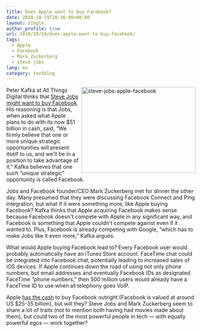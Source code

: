 ```yaml
---
title: Does Apple want to buy Facebook?
date: 2010-10-19T20:36:00+00:00
layout: single
author_profile: true
url: 2010/10/19/does-apple-want-to-buy-facebook/
tags:
  - Apple
  - Facebook
  - Mark Zuckerberg
  - steve jobs
lang: en
category: techblog
---
```

[<img title="steve-jobs-apple-facebook" border="0" alt="steve-jobs-apple-facebook" align="right" src="http://lh5.ggpht.com/_vaUVXcmC3OI/TL36KIjrg0I/AAAAAAAACxM/9TE83ahj9Qg/steve-jobs-apple-facebook_thumb%5B2%5D.jpg?imgmax=800" width="304" height="229" />](http://lh5.ggpht.com/_vaUVXcmC3OI/TL36FFeTutI/AAAAAAAACxI/5BU3KGFsdN4/s1600-h/steve-jobs-apple-facebook%5B4%5D.jpg)Peter Kafka at All Things Digital thinks that [Steve Jobs might want to buy Facebook](http://mediamemo.allthingsd.com/20101018/live-apple-earnings-call-2/). His reasoning is that Jobs, when asked what Apple plans to do with its now $51 billion in cash, said, “We firmly believe that one or more unique strategic opportunities will present itself to us, and we'll be in a position to take advantage of it.” Kafka believes that one such “unique strategic” opportunity is called Facebook.

Jobs and Facebook founder/CEO Mark Zuckerberg met for dinner the other day. Many presumed that they were discussing Facebook Connect and Ping integration, but what if it were something more, like Apple buying Facebook? Kafka thinks that Apple acquiring Facebook makes sense because Facebook doesn't compete with Apple in any significant way, and Facebook is something that Apple couldn't compete against even if it wanted to. Plus, Facebook is already competing with Google, “which has to make Jobs like it even more,” Kafka argues.

What would Apple buying Facebook lead to? Every Facebook user would probably automatically have an iTunes Store account. FaceTime chat could be integrated into Facebook chat, potentially leading to increased sales of iOS devices. If Apple continues down the road of using not only phone numbers, but email addresses and eventually Facebook IDs as designated FaceTime “phone numbers,” then 500 million users would already have a FaceTime ID to use when all telephony goes VoIP.

Apple [has the cash](http://www.fierceonlinevideo.com/story/apple-nails-first-20-billion-quarter-jobs-hints-major-acquisition/2010-10-18) to buy Facebook outright (Facebook is valued at around US $25-35 billion), but will they? Steve Jobs and Mark Zuckerberg seem to share a lot of traits (not to mention both having had movies made about them), but could two of the most powerful people in tech &#8212; with equally powerful egos &#8212; work together?